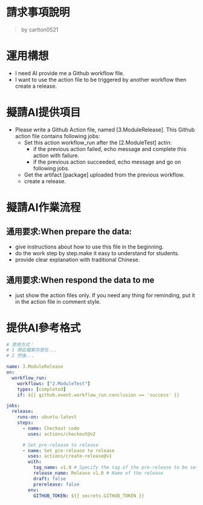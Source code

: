 請求事項說明
========
> by carlton0521

# 運用構想

- I need AI provide me a Github workflow file. 
- I want to use the action file to be triggered by another workflow then create a release. 

# 擬請AI提供項目

- Please write a Github Action file, named [3.ModuleRelease]. This Github action file contains following jobs:
  * Set this action workflow_run after the [2.ModuleTest] actin:
    - if the previous action failed, echo message and complete this action with failure.
    - if the previous action succeeded, echo message and go on following jobs.
  * Get the artifact [package] uploaded from the previous workflow.  
  * create a release. 

# 擬請AI作業流程

## 通用要求:When prepare the data:
- give instructions about how to use this file in the beginning.
- do the work step by step.make it easy to understand for students.
- provide clear explanation with traditional Chinese.

## 通用要求:When respond the data to me
- just show the action files only. If you need any thing for reminding, put it in the action file in comment style.

# 提供AI參考格式

```yaml
# 使用方式：
# 1 將此檔案存放在...
# 2 然後...

name: 3.ModuleRelease
on:
  workflow_run:
    workflows: ["2.ModuleTest"]
    types: [completed]
    if: ${{ github.event.workflow_run.conclusion == 'success' }}

jobs:
  release:
    runs-on: ubuntu-latest
    steps:
      - name: Checkout code
        uses: actions/checkout@v2

      # Set pre-release to release
      - name: Set pre-release to release
        uses: actions/create-release@v1
        with:
          tag_name: v1.0 # Specify the tag of the pre-release to be set as release
          release_name: Release v1.0 # Name of the release
          draft: false
          prerelease: false
        env:
          GITHUB_TOKEN: ${{ secrets.GITHUB_TOKEN }}
```